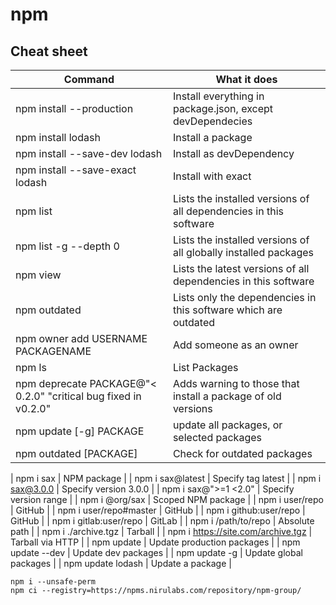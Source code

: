 # npm

## Cheat sheet

| Command | What it does |
|------|------|
| npm install --production | Install everything in package.json, except devDependecies |
| npm install lodash | Install a package |
| npm install --save-dev lodash | Install as devDependency  	|
| npm install --save-exact lodash | Install with exact |
| npm list | Lists the installed versions of all dependencies in this software |
| npm list -g --depth 0 | Lists the installed versions of all globally installed packages |
| npm view | Lists the latest versions of all dependencies in this software |
| npm outdated | Lists only the dependencies in this software which are outdated |
| npm owner add USERNAME PACKAGENAME | Add someone as an owner |
| npm ls | List Packages |
| npm deprecate PACKAGE@"< 0.2.0" "critical bug fixed in v0.2.0" | Adds warning to those that install a package of old versions |
| npm update [-g] PACKAGE | update all packages, or selected packages |
| npm outdated [PACKAGE] | Check for outdated packages |

| npm i sax	| NPM package |
| npm i sax@latest	 | Specify tag latest |
| npm i sax@3.0.0	| Specify version 3.0.0 |
| npm i sax@">=1 <2.0"	| Specify version range |
| npm i @org/sax	| Scoped NPM package |
| npm i user/repo |	GitHub | 
| npm i user/repo#master	 | GitHub |
| npm i github:user/repo |	GitHub | 
| npm i gitlab:user/repo | 	GitLab |
| npm i /path/to/repo	| Absolute path |
| npm i ./archive.tgz	| Tarball | 
| npm i https://site.com/archive.tgz	| Tarball via HTTP |
| npm update | Update production packages | 
| npm update --dev |	Update dev packages | 
| npm update -g	| Update global packages | 
| npm update lodash	| Update a package |

```
npm i --unsafe-perm
npm ci --registry=https://npms.nirulabs.com/repository/npm-group/

```
